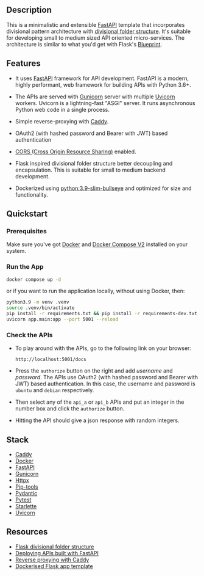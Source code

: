 ## Description

This is a minimalistic and extensible [FastAPI](https://fastapi.tiangolo.com/) template that incorporates divisional pattern architecture with [divisional folder structure](https://exploreflask.com/en/latest/blueprints.html#divisional). It's suitable for developing small to medium sized API oriented micro-services. The architecture is similar to what you'd get with Flask's [Blueprint](https://exploreflask.com/en/latest/blueprints.html).

## Features

- It uses [FastAPI](https://fastapi.tiangolo.com/) framework for API development. FastAPI is a modern, highly performant, web framework for building APIs with Python 3.6+.

- The APIs are served with [Gunicorn](https://gunicorn.org/) server with multiple [Uvicorn](https://www.uvicorn.org/) workers. Uvicorn is a lightning-fast "ASGI" server. It runs asynchronous Python web code in a single process.

- Simple reverse-proxying with [Caddy](https://caddyserver.com/docs/).

- OAuth2 (with hashed password and Bearer with JWT) based authentication

- [CORS (Cross Origin Resource Sharing)](https://fastapi.tiangolo.com/tutorial/cors/) enabled.

- Flask inspired divisional folder structure better decoupling and encapsulation. This is suitable for small to medium backend development.

- Dockerized using [python:3.9-slim-bullseye](https://github.com/docker-library/python/blob/bb68424de76756a2d3dc817f87b1f8640112461f/3.8/bullseye/Dockerfile) and optimized for size and functionality.

## Quickstart

### Prerequisites

Make sure you've got [Docker](https://www.docker.com/) and [Docker Compose V2](https://docs.docker.com/compose/cli-command/) installed on your system.

### Run the App

```bash
docker compose up -d
```

or if you want to run the application locally, without using Docker, then:

```bash
python3.9 -m venv .venv
source .venv/bin/activate
pip install -r requirements.txt && pip install -r requirements-dev.txt
uvicorn app.main:app --port 5001 --reload
```

### Check the APIs

- To play around with the APIs, go to the following link on your browser:

  ```
  http://localhost:5001/docs
  ```

- Press the `authorize` button on the right and add _username_ and _password_. The APIs use OAuth2 (with hashed password and Bearer with JWT) based authentication. In this case, the username and password is `ubuntu` and `debian` respectively.

- Then select any of the `api_a` or `api_b` APIs and put an integer in the number box and click the `authorize` button.

- Hitting the API should give a json response with random integers.

## Stack

- [Caddy](https://caddyserver.com/docs/)
- [Docker](https://www.docker.com/)
- [FastAPI](https://fastapi.tiangolo.com/)
- [Gunicorn](https://gunicorn.org/)
- [Httpx](https://www.python-httpx.org/)
- [Pip-tools](https://github.com/jazzband/pip-tools)
- [Pydantic](https://pydantic-docs.helpmanual.io/)
- [Pytest](https://docs.pytest.org/en/latest/)
- [Starlette](https://www.starlette.io/)
- [Uvicorn](https://www.uvicorn.org/)

## Resources

- [Flask divisional folder structure](https://exploreflask.com/en/latest/blueprints.html#divisional)
- [Deploying APIs built with FastAPI](https://fastapi.tiangolo.com/deployment/)
- [Reverse proxying with Caddy](https://caddyserver.com/docs/caddyfile/directives/reverse_proxy)
- [Dockerised Flask app template](https://github.com/rednafi/fastapi-nano)
